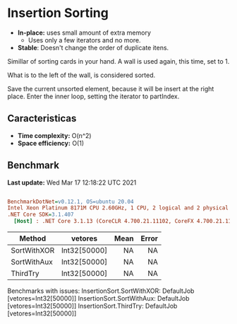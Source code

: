 ﻿# Insertion Sorting
- **In-place:** uses small amount of extra memory
  - Uses only a few iterators and no more.
- **Stable**: Doesn't change the order of duplicate itens.

Simillar of sorting cards in your hand.
A wall is used again, this time, set to 1.

What is to the left of the wall, is considered sorted.

Save the current unsorted element, because it will be insert at the right place.
Enter the inner loop, setting the iterator to partIndex.



## Caracteristicas
- **Time complexity:** O(n^2)
- **Space efficiency:** O(1)

## Benchmark

**Last update:** Wed Mar 17 12:18:22 UTC 2021

``` ini

BenchmarkDotNet=v0.12.1, OS=ubuntu 20.04
Intel Xeon Platinum 8171M CPU 2.60GHz, 1 CPU, 2 logical and 2 physical cores
.NET Core SDK=3.1.407
  [Host] : .NET Core 3.1.13 (CoreCLR 4.700.21.11102, CoreFX 4.700.21.11602), X64 RyuJIT


```
|      Method |      vetores | Mean | Error |
|------------ |------------- |-----:|------:|
| SortWithXOR | Int32[50000] |   NA |    NA |
| SortWithAux | Int32[50000] |   NA |    NA |
|    ThirdTry | Int32[50000] |   NA |    NA |

Benchmarks with issues:
  InsertionSort.SortWithXOR: DefaultJob [vetores=Int32[50000]]
  InsertionSort.SortWithAux: DefaultJob [vetores=Int32[50000]]
  InsertionSort.ThirdTry: DefaultJob [vetores=Int32[50000]]
